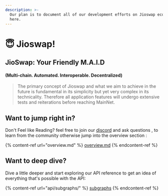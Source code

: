 ```yaml
---
description: >-
  Our plan is to document all of our development efforts on Jioswap ecosystem
  here.
---
```


# 😇 Jioswap!

## JioSwap: Your Friendly M.A.I.D

#### (Multi-chain. Automated. Interoperable. Decentralized)

> The primary concept of Jioswap and what we aim to achieve in the future is fundamental in its simplicity but yet very complex in its technicality. Therefore all application features will undergo extensive tests and reiterations before reaching MainNet.

## Want to jump right in?

Don't Feel like Reading? feel free to join our [discord](https://discord.gg/cXgH4BW7EB) and ask questions , to learn from the community otherwise jump into the overview section :

{% content-ref url="overview.md" %}
[overview.md](overview.md)
{% endcontent-ref %}

## Want to deep dive?

Dive a little deeper and start exploring our API reference to get an idea of everything that's possible with the API:

{% content-ref url="api/subgraphs/" %}
[subgraphs](api/subgraphs/)
{% endcontent-ref %}
